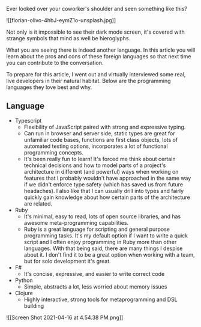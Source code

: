 Ever looked over your coworker's shoulder and seen something like this? 

![[florian-olivo-4hbJ-eymZ1o-unsplash.jpg]]

Not only is it impossible to see their dark mode screen, it's covered with strange symbols that mind as well be hieroglyphs. 

What you are seeing there is indeed another language. In this article you will learn about the pros and cons of these foreign languages so that next time you can contribute to the conversation. 

To prepare for this article, I went out and virtually interviewed some real, live developers in their natural habitat. Below are the programming languages they love best and why.

## Language
- Typescript
	- Flexibility of JavaScript paired with strong and expressive typing.
	- Can run in browser and server side, static types are great for unfamiliar code bases, functions are first class objects, lots of automated testing options, incorporates a lot of functional programming concepts.
	- It's been really fun to learn! It's forced me think about certain technical decisions and how to model parts of a project's architecture in different (and powerful) ways when working on features that I probably wouldn't have approached in the same way if we didn't enforce type safety (which has saved us from future headaches). I also like that I can usually drill into types and fairly quickly gain knowledge about how certain parts of the architecture are related.
- Ruby
	- It's minimal, easy to read, lots of open source libraries, and has awesome meta-programming capabilities.
	- Ruby is a great language for scripting and general purpose programming tasks. It's my default option if I want to write a quick script and I often enjoy programming in Ruby more than other languages. With that being said, there are many things I despise about it. I don't find it to be a great option when working with a team, but for solo development it's great.
- F#
	- It's concise, expressive, and easier to write correct code
- Python
	- Simple, abstracts a lot, less worried about memory issues
- Clojure
	- Highly interactive, strong tools for metaprogramming and DSL building

![[Screen Shot 2021-04-16 at 4.54.38 PM.png]]